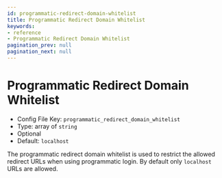 ```yaml
---
id: programmatic-redirect-domain-whitelist
title: Programmatic Redirect Domain Whitelist
keywords:
- reference
- Programmatic Redirect Domain Whitelist
pagination_prev: null
pagination_next: null
---
```



# Programmatic Redirect Domain Whitelist
- Config File Key: `programmatic_redirect_domain_whitelist`
- Type: array of `string`
- Optional
- Default: `localhost`

The programmatic redirect domain whitelist is used to restrict the allowed redirect URLs when using programmatic login. By default only `localhost` URLs are allowed.

